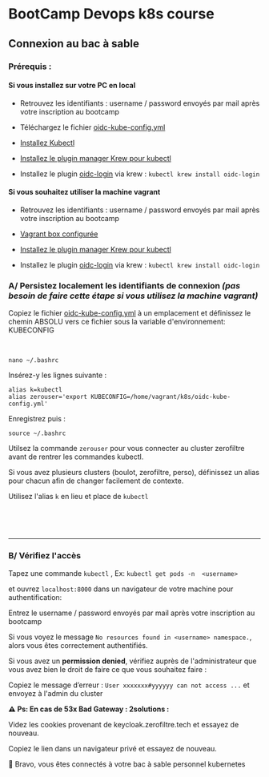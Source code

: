 # BootCamp Devops k8s course

## Connexion au bac à sable 

### Prérequis : 

#### Si vous installez sur votre PC en local

* Retrouvez les identifiants : username / password envoyés par mail après votre inscription au bootcamp
  
* Téléchargez le fichier [oidc-kube-config.yml](oidc-kube-config.yml)

* [Installez Kubectl](https://kubernetes.io/docs/tasks/tools/install-kubectl-windows/ "‌")
* [Installez le plugin manager Krew pour kubectl](https://krew.sigs.k8s.io/docs/user-guide/setup/install/ "‌")
* Installez le plugin [oidc-login](https://github.com/int128/kubelogin/blob/master/docs/setup.md) via krew : `kubectl krew install oidc-login`

#### Si vous souhaitez utiliser la machine vagrant

* Retrouvez les identifiants : username / password envoyés par mail après votre inscription au bootcamp

* [Vagrant box configurée](../vagrantbox/vagrant_README.md)

* [Installez le plugin manager Krew pour kubectl](https://krew.sigs.k8s.io/docs/user-guide/setup/install/ "‌")
* Installez le plugin [oidc-login](https://github.com/int128/kubelogin/blob/master/docs/setup.md) via krew : `kubectl krew install oidc-login`

### A/ Persistez localement les identifiants de connexion *(pas besoin de faire cette étape si vous utilisez la machine vagrant)*

Copiez le fichier  [oidc-kube-config.yml](oidc-kube-config.yml) à un emplacement et définissez le chemin ABSOLU vers ce fichier sous la variable d'environnement: KUBECONFIG 

‌

```
nano ~/.bashrc
```

Insérez-y les lignes suivante :

```
alias k=kubectl
alias zerouser='export KUBECONFIG=/home/vagrant/k8s/oidc-kube-config.yml'
```

Enregistrez puis :

```
source ~/.bashrc
```


Utilsez la commande `zerouser` pour vous connecter au cluster zerofiltre avant de rentrer les commandes kubectl.

Si vous avez plusieurs clusters (boulot, zerofiltre, perso), définissez un alias pour chacun afin de changer facilement de contexte.

Utilisez l'alias `k` en lieu et place de `kubectl`

‌

‌

---

### B/ Vérifiez l'accès

Tapez une commande `kubectl` , Ex: `kubectl get pods -n 
<username>`  

et ouvrez `localhost:8000` dans un navigateur de votre machine pour authentification:   

Entrez le username / password envoyés par mail après votre inscription au bootcamp

Si vous voyez le message `No resources found in <username> namespace.`, alors vous êtes correctement authentifiés.

Si vous avez un **permission denied**, vérifiez auprès de l'administrateur que vous avez bien le droit de faire ce que vous souhaitez faire :

Copiez le message d’erreur : `User xxxxxxx#yyyyyy can not access ...`  et envoyez à l'admin du cluster

**⚠️ Ps: En cas de 53x Bad Gateway : 2solutions :**  

Videz les cookies provenant de keycloak.zerofiltre.tech et essayez de nouveau.

Copiez le lien dans un navigateur privé et essayez de nouveau.  

🥳 Bravo, vous êtes connectés à votre bac à sable personnel kubernetes
